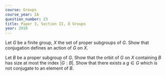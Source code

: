 ```yaml
---
course: Groups
course_year: IA
question_number: 23
title: Paper 3, Section II, D Groups
year: 2010
---
```




Let $G$ be a finite group, $X$ the set of proper subgroups of $G$. Show that conjugation defines an action of $G$ on $X$.

Let $B$ be a proper subgroup of $G$. Show that the orbit of $G$ on $X$ containing $B$ has size at most the index $|G: B|$. Show that there exists a $g \in G$ which is not conjugate to an element of $B$.